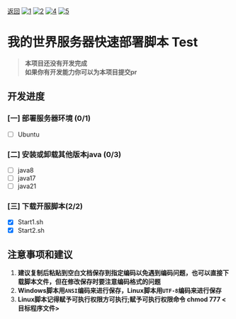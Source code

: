 [返回](../README.md)
[![1](https://img.shields.io/badge/脚本-自动备份-22?style=plastic&color=blue)](../AutoBackup/README.md)
[![2](https://img.shields.io/badge/脚本-服务器快速部署-22?style=plastic)](../deploy/README.md)
[![4](https://img.shields.io/badge/脚本-服务器日志保存-22?style=plastic&color=blue)](../save_log/README.md)
[![5](https://img.shields.io/badge/脚本-服务器启动脚本-22?style=plastic&color=blue)](../server_script/README.md)
# 我的世界服务器快速部署脚本 Test  
> **本项目还没有开发完成**  
> **如果你有开发能力你可以为本项目提交pr**  
## 开发进度  
### [一] 部署服务器环境 (0/1)

- [ ] Ubuntu

### [二] 安装或卸载其他版本java (0/3)

- [ ] java8
- [ ] java17
- [ ] java21

### [三] 下载开服脚本(2/2)

- [x] Start1.sh
- [x] Start2.sh

## 注意事项和建议
1. **建议复制后粘贴到空白文档保存到指定编码以免遇到编码问题，也可以直接下载脚本文件，但在修改保存时要注意编码格式的问题**
2. **Windows脚本用`ANSI`编码来进行保存，Linux脚本用`UTF-8`编码来进行保存**
3. **Linux脚本记得赋予可执行权限方可执行;赋予可执行权限命令 chmod 777 <目标程序文件>** 